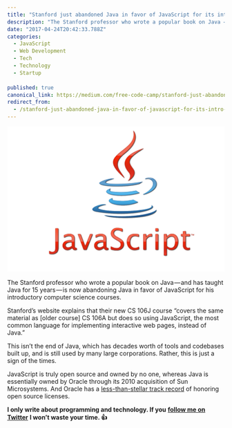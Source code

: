 ```yaml
---
title: "Stanford just abandoned Java in favor of JavaScript for its intro CS course."
description: "The Stanford professor who wrote a popular book on Java — and has taught Java for 15 years — is now abandoning Java in favor of JavaScript for his introductory computer science courses. Stanford’s…"
date: "2017-04-24T20:42:33.788Z"
categories: 
  - JavaScript
  - Web Development
  - Tech
  - Technology
  - Startup

published: true
canonical_link: https://medium.com/free-code-camp/stanford-just-abandoned-java-in-favor-of-javascript-for-its-intro-cs-course-fe40543e81d8
redirect_from:
  - /stanford-just-abandoned-java-in-favor-of-javascript-for-its-intro-cs-course-fe40543e81d8
---
```


![A parody of Java’s logo](./asset-1.png)

The Stanford professor who wrote a popular book on Java — and has taught Java for 15 years — is now abandoning Java in favor of JavaScript for his introductory computer science courses.

Stanford’s website explains that their new CS 106J course “covers the same material as \[older course\] CS 106A but does so using JavaScript, the most common language for implementing interactive web pages, instead of Java.”

This isn’t the end of Java, which has decades worth of tools and codebases built up, and is still used by many large corporations. Rather, this is just a sign of the times.

JavaScript is truly open source and owned by no one, whereas Java is essentially owned by Oracle through its 2010 acquisition of Sun Microsystems. And Oracle has a [less-than-stellar track record](https://fcc.im/2op2Svx) of honoring open source licenses.

**I only write about programming and technology. If you** [**follow me on Twitter**](https://twitter.com/ossia) **I won’t waste your time. 👍**
